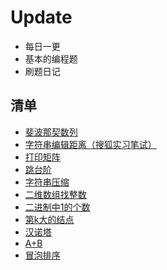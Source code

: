 # Update
- 每日一更
- 基本的编程题
- 刷题日记

## 清单 ##
- [斐波那契数列](https://github.com/chenyuze/OJ-etc./blob/master/Fibonacci.java)
- [字符串编辑距离（搜狐实习笔试）](https://github.com/chenyuze/OJ-etc./blob/master/StringEdit.java)
- [打印矩阵](https://github.com/chenyuze/OJ-etc./blob/master/PrintMatrix.java)
- [跳台阶](https://github.com/chenyuze/OJ-etc./blob/master/JumpFloor.java)
- [字符串压缩](https://github.com/chenyuze/OJ-etc./blob/master/Zipper.java)
- [二维数组找整数](https://github.com/chenyuze/OJ-etc./blob/master/FindIntInArray.java)
- [二进制中1的个数](https://github.com/chenyuze/OJ/blob/master/NumberOf1.java)
- [第k大的结点](https://github.com/chenyuze/OJ/blob/master/KthNode.java)
- [汉诺塔](https://github.com/chenyuze/OJ/blob/master/Hanoi.java)
- [A+B](https://github.com/chenyuze/OJ/blob/master/AplusB.java)
- [冒泡排序](https://github.com/chenyuze/OJ/blob/master/BubbleSort.c)
